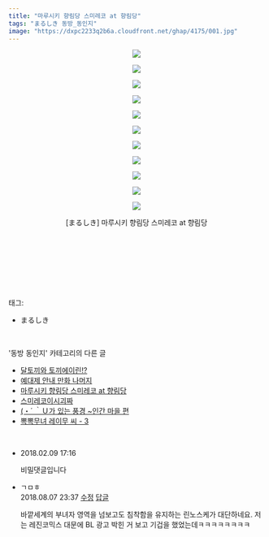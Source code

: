 ```yaml
---
title: "마루시키 향림당 스미레코 at 향림당"
tags: "まるしき 동방_동인지"
image: "https://dxpc2233q2b6a.cloudfront.net/ghap/4175/001.jpg"
---
```

<div class="article">
<p style="text-align: center; clear: none; float: none;"><img src="{{ site.imgserver3 }}/ghap/4175/001.jpg"/></p>
<p style="text-align: center; clear: none; float: none;"><img src="{{ site.imgserver3 }}/ghap/4175/002.jpg"/></p>
<p style="text-align: center; clear: none; float: none;"><img src="{{ site.imgserver3 }}/ghap/4175/003.jpg"/></p>
<p style="text-align: center; clear: none; float: none;"><img src="{{ site.imgserver3 }}/ghap/4175/004.jpg"/></p>
<p style="text-align: center; clear: none; float: none;"><img src="{{ site.imgserver3 }}/ghap/4175/005.jpg"/></p>
<p style="text-align: center; clear: none; float: none;"><img src="{{ site.imgserver3 }}/ghap/4175/006.jpg"/></p>
<p style="text-align: center; clear: none; float: none;"><img src="{{ site.imgserver3 }}/ghap/4175/007.jpg"/></p>
<p style="text-align: center; clear: none; float: none;"><img src="{{ site.imgserver3 }}/ghap/4175/008.jpg"/></p>
<p style="text-align: center; clear: none; float: none;"><img src="{{ site.imgserver3 }}/ghap/4175/009.jpg"/></p>
<p style="text-align: center; clear: none; float: none;"><img src="{{ site.imgserver3 }}/ghap/4175/010.jpg"/></p>
<p style="text-align: center; clear: none; float: none;"><img src="{{ site.imgserver3 }}/ghap/4175/011.jpg"/></p>
<p style="text-align: center; clear: none; float: none;">[まるしき] 마루시키 향림당 스미레코 at 향림당</p>
<p style="text-align: center; clear: none; float: none;"><br/></p>
<p style="text-align: center; clear: none; float: none;"><br/></p>
<p><br/></p>
</div><br/>
<div class="tagTrail">
<p>태그: </p>
<ul>
<li>まるしき</li>
</ul>
</div><br/>
<div class="another">
<p>'동방 동인지' 카테고리의 다른 글</p>
<ul>
<li><a href="/ghap_4181">달토끼와 토끼에이린!?</a></li>
<li><a href="/ghap_4177">예대제 안내 만화 나머지</a></li>
<li><a href="/ghap_4175">마루시키 향림당 스미레코 at 향림당</a></li>
<li><a href="/ghap_4174">스미레코이시괴짜</a></li>
<li><a href="/ghap_4173">(・´ ｀Ｕ가 있는 풍경 ~인간 마을 편</a></li>
<li><a href="/ghap_4172">뽁뽁무녀 레이무 씨 - 3</a></li>
</ul>
</div><br/>
<div class="cb_module cb_fluid">
<div class="cb_wrt cb_profile">
<div class="comment">
<ul>
<li class="cb_thumb_off" id="comment15196121">
<div class="cb_comment_area">
<div class="cb_info_area">
<div class="cb_section">
<span class="cb_nick_name"></span>
</div>
<div class="cb_section">
<span class="cb_date">2018.02.09 17:16</span>
</div>
</div>
<div class="cb_dsc_comment">
<p class="cb_dsc">
											비밀댓글입니다
										</p>
</div>
</div></li>
<li class="cb_thumb_off" id="comment15302904">
<div class="cb_comment_area">
<div class="cb_info_area">
<div class="cb_section">
<span class="cb_nick_name">ㄱㅁㅎ</span>
</div>
<div class="cb_section">
<span class="cb_date">2018.08.07 23:37 </span>
<span><a class="edit" href="javascript:void(0)" onclick="deleteComment(15302904);return false"><span class="glyphicon glyphicon-edit"></span> 수정</a></span>
<span><a class="reply" href="javascript:void(0)" onclick="commentComment(15302904); return false"><span class="glyphicon glyphicon-share-alt"></span> 답글</a></span>
</div>
</div>
<div class="cb_dsc_comment">
<p class="cb_dsc">
											바깥세계의 부녀자 영역을 넘보고도 침착함을 유지하는 린노스케가 대단하네요. 저는 레진코믹스 대문에 BL 광고 박힌 거 보고 기겁을 했었는데ㅋㅋㅋㅋㅋㅋㅋㅋ
										</p>
</div>
</div></li>
</ul>
</div>
</div><!-- commentList close -->
</div><br/>
